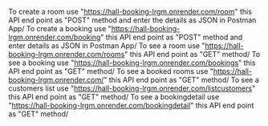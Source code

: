 To create a room use "https://hall-booking-lrgm.onrender.com/room" this API end point as "POST" method and enter the details as JSON in Postman App/
To create a booking use "https://hall-booking-lrgm.onrender.com/booking" this API end point as "POST" method and enter details as JSON in Postman App/
To see a room use "https://hall-booking-lrgm.onrender.com/rooms" this API end point as "GET" method/
To see a booking use "https://hall-booking-lrgm.onrender.com/bookings" this API end point as "GET" method/
To see a booked rooms use "https://hall-booking-lrgm.onrender.com/" this API end point as "GET" method/
To see a customers list use "https://hall-booking-lrgm.onrender.com/listcustomers" this API end point as "GET" method/
To see a bookingdetail use "https://hall-booking-lrgm.onrender.com/bookingdetail" this API end point as "GET" method/

